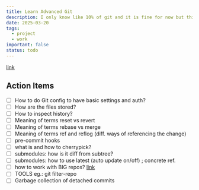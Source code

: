 ```yaml
---
title: Learn Advanced Git
description: I only know like 10% of git and it is fine for now but this is something that is here to stay so I need to master it.
date: 2025-03-20
tags:
  - project
  - work
important: false
status: todo
---
```


[link](https://www.atlassian.com/git/tutorials)

## Action Items

- [ ] How to do Git config to have basic settings and auth?
- [ ] How are the files stored?
- [ ] How to inspect history?
- [ ] Meaning of terms reset vs revert 
- [ ] Meaning of terms rebase vs merge  
- [ ] Meaning of terms ref and reflog (diff. ways of referencing the change)
- [ ] pre-commit hooks
- [ ] what is and how to cherrypick?
- [ ] submodules: how is it diff from subtree?
- [ ] submodules: how to use latest (auto update on/off) ; concrete ref.
- [ ] how to work with BIG repos? [link](https://www.atlassian.com/git/tutorials/big-repositories)
- [ ] TOOLS eg.: git filter-repo
- [ ] Garbage collection of detached commits
